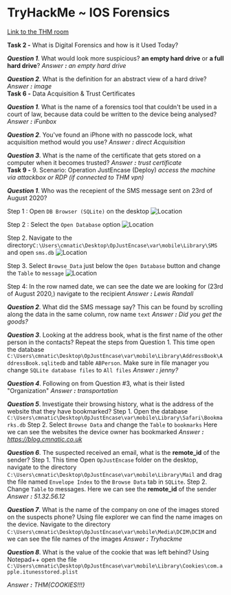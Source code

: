 # TryHackMe ~ IOS Forensics
[Link to the THM room](https://tryhackme.com/room/iosforensics)

**Task 2 -** What is Digital Forensics and how is it Used Today?

***Question 1***. What would look more suspicious? **an empty hard drive** or **a full hard drive**?
*Answer **:** an empty hard drive*

***Question 2***. What is the definition for an abstract view of a hard drive?
*Answer **:** image*
<br>
**Task 6 -** Data Acquisition & Trust Certificates

***Question 1***. What is the name of a forensics tool that couldn't be used in a court of law, because data could be written to the device being analysed?
*Answer **:** iFunbox* 

***Question 2***. You've found an iPhone with no passcode lock, what acquisition method would you use?
*Answer **:** direct Acquisition*

***Question 3***. What is the name of the certificate that gets stored on a computer when it becomes trusted?
*Answer **:** trust certificate*
<br>
**Task 9 -** 9. Scenario: Operation JustEncase (Deploy)
*access the machine via attackbox or RDP (if connected to THM vpn)*

***Question 1***. Who was the recepient of the SMS message sent on 23rd of August 2020?

Step 1 : Open `DB Browser (SQLite)` on the desktop
![Location](https://imgur.com/7uVimeJ)

Step 2 : Select the `Open Database` option
![Location](https://imgur.com/zYZMVlJ)

Step 2. Navigate to the directory`C:\Users\cmnatic\Desktop\OpJustEncase\var\mobile\Library\SMS` and open `sms.db`
![Location](https://imgur.com/kyQLC53)

Step 3. Select `Browse Data` just below the `Open Database` button and change the `Table` to `message`
![Location](https://imgur.com/IrHpmgB)
 
 Step 4: In the row named date, we can see the date we are looking for (23rd of August 2020,) navigate to the recipient 
*Answer **:** Lewis Randall* 

***Question 2***. What did the SMS message say?
This can be found by scrolling along the data in the same column, row name `text`
*Answer **:** Did you get the goods?* 

***Question 3***. Looking at the address book, what is the first name of the other person in the contacts?
Repeat the steps from Question 1. This time open the database `C:\Users\cmnatic\Desktop\OpJustEncase\var\mobile\Library\AddressBook\AddressBook.sqlitedb` 
and table `ABPerson`. Make sure in file manager you change `SQLite database files` to `All files` 
*Answer **:** jenny?* 

***Question 4***. Following on from Question #3, what is their listed "Organization"
*Answer **:** transportation* 

***Question 5***. Investigate their browsing history, what is the address of the website that they have bookmarked?
Step 1. Open the database `C:\Users\cmnatic\Desktop\OpJustEncase\var\mobile\Library\Safari\Bookmarks.db`
Step 2. Select `Browse Data` and change the `Table` to `bookmarks`
Here we can see the websites the device owner has bookmarked
*Answer **:** https://blog.cmnatic.co.uk* 

***Question 6***. The suspected received an email, what is the  **remote_id**  of the sender?
Step 1. This time Open `OpJustEncase` folder on the desktop, navigate to the directory `C:\Users\cmnatic\Desktop\OpJustEncase\var\mobile\Library\Mail` and drag the file named `Envelope Index` to the `Browse Data` tab in `SQLite`.
Step 2. Change `Table` to messages.
Here we can see the **remote_id** of the sender
*Answer **:** 51.32.56.12* 

***Question 7***. What is the name of the company on one of the images stored on the suspects phone?
Using file explorer we can find the name images on the device. Navigate to the directory `C:\Users\cmnatic\Desktop\OpJustEncase\var\mobile\Media\DCIM\DCIM` and we can see the file names of the images
*Answer **:** Tryhackme* 

***Question 8***. What is the value of the cookie that was left behind?
Using Notepad++ open the file `C:\Users\cmnatic\Desktop\OpJustEncase\var\mobile\Library\Cookies\com.apple.itunesstored.plist`

*Answer **:** THM{COOKIES!!!}* 
